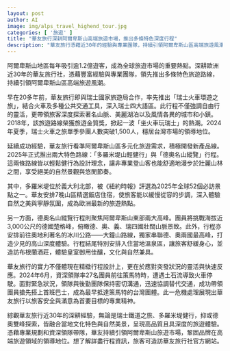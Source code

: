```yaml
---
layout: post
author: AI
image: img/alps_travel_highend_tour.jpg
categories: [ '旅遊' ]
title: "華友旅行深耕阿爾卑斯山高端旅遊市場，推出多條特色深度行程"
description: "華友旅行憑藉近30年的經驗與專業團隊，持續引領阿爾卑斯山區高端旅遊風潮。早期與瑞士國家旅遊局合作，推出備受肯定的瑞士火車環遊之旅，並榮獲旅遊金質獎。今年2024年，瑞士火車之旅仍維持市場領導地位。2025年，華友推出兩條特色旅遊路線：多羅米堤山輕健行與德奧名山縱覽，結合自然景觀與文化體驗，讓非專業登山者也能享受輕鬆自在的山林漫步。多羅米堤被《紐約時報》評為必訪景點之一，並安排7晚山區住宿，體驗寧靜之美；而德奧行程則挑戰楚格峰，串聯德奧兩國最高峰，並入住溫泉區，體驗酒莊文化。華友的行程設計不僅融合當地文化與自然，也展現應變能力，成功應對突發狀況，確保旅客安全與滿意。持續以高品質與深度服務，鞏固品牌在高端阿爾卑斯山旅遊市場的領導地位。"
---
```

阿爾卑斯山地區每年吸引逾1.2億遊客，成為全球旅遊市場的重要熱點。深耕歐洲近30年的華友旅行社，憑藉豐富經驗與專業團隊，領先推出多條特色旅遊路線，持續引領阿爾卑斯山區高端旅遊風潮。

早在20多年前，華友旅行即與瑞士國家旅遊局合作，率先推出「瑞士火車環遊之旅」，結合火車及多種公共交通工具，深入瑞士四大語區。此行程不僅強調自由行的靈活，更帶領旅客深度探索著名山脈、美麗湖泊以及風情各異的城市和小鎮。2018年，該旅遊路線榮獲旅遊金質獎，掀起一波「坐火車玩瑞士」的熱潮。2024年夏季，瑞士火車之旅單季參團人數突破1,500人，穩居台灣市場的領導地位。

延續成功經驗，華友旅行看準阿爾卑斯山區多元化旅遊需求，積極開發新產品線。2025年正式推出兩大特色路線：「多羅米堤山輕健行」與「德奧名山縱覽」行程。這兩條路線皆以輕鬆健行為設計理念，讓非專業登山客也能舒適地漫步於壯麗山林之間，享受絕美的自然景觀與悠閒節奏。

其中，多羅米堤位於義大利北部，被《紐約時報》評選為2025年全球52個必訪景點之一。華友安排7晚山區精選飯店住宿，使旅客能以緩慢從容的步調，深入體驗自然之美與寧靜氛圍，成為歐洲最新的旅遊熱點。

另一方面，德奧名山縱覽行程則聚焦阿爾卑斯山東部兩大高峰。團員將挑戰海拔近3,000公尺的德國楚格峰，俯瞰德、奧、義、瑞四國壯闊山脈景致。此外，行程亦安排前往奧地利著名的冰川公路——大鐘山路線，獨家串聯德、奧兩國最高峰，打造少見的高山深度體驗。行程結尾特別安排入住當地溫泉區，讓旅客舒緩身心，並造訪布根蘭酒莊，體驗皇室御用佳釀，文化與自然兼具。

華友旅行的實力不僅體現在精緻行程設計上，更在於應對突發狀況的靈活與快速反應。2024年6月，資深領隊率27名團員前往策馬特時，遭遇土石流導致火車停駛。面對緊急狀況，領隊與後勤團隊保持密切溝通，迅速協調替代交通，成功帶領團員搶先搭上首班巴士，成為最早抵達策馬特的台灣團體。此一危機處理展現出華友旅行以旅客安全與滿意為首要目標的專業精神。

綜觀華友旅行近30年的深耕經驗，無論是瑞士鐵道之旅、多羅米堤健行，抑或德奧雙峰探索，皆融合當地文化特色與自然美景，呈現高品質且具深度的旅遊體驗。憑藉專業規劃和資深領隊帶隊，華友持續引領阿爾卑斯山旅遊市場，鞏固品牌在高端旅遊領域的領導地位。想了解詳盡行程資訊，旅客可造訪華友旅行社官方網站。
